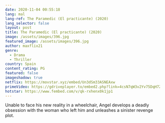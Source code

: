 ```yaml
---
date: 2020-11-04 00:55:18
lang: mal
lang-ref: The Paramedic (El practicante) (2020)
lang_selector: false
layout: post
title: The Paramedic (El practicante) (2020)
image: /assets/images/396.jpg
featured_image: /assets/images/396.jpg
author: maxflix21
genre:
  - Drama
  - Thriller
country: Spain
content_rating: PG
featured: false
imageshadow: true
netflix: https://movstar.xyz/embed/Un3dSm33ASNEAxw
primeVideo: https://gdriveplayer.to/embed2.php?link=4csN7qW3v2Yv75DqH7ZVmwyvBmXd%252FOq8%252BQTjw3D0hTeNTUJtutCE%252FNOG3zy36adGfQB6wPJTaJmuJGVVGgb6PR040LvqoTmk6uyGoaHfD%252BeC3WIOeL%252FTbWVPveMj9gJRaiErdEhKZ6CUsU8AlM4Op%252FUX6wLyh2pbw6ScXvuKNNbiYXzaqjNUKclVdLonWyECo%253D
hotstar: https://www.fembed.com/v/qk-rxhenx0k1jp1
---
```

Unable to face his new reality in a wheelchair, Angel develops a deadly obsession with the woman who left him and unleashes a sinister revenge plot.